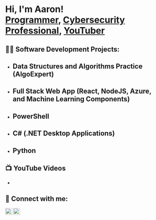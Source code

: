 <h1>Hi, I'm Aaron! <br/><a href="https://github.com/aaronpjohnson">Programmer</a>, <a href="https://www.linkedin.com/in/aaron-p-johnson/">Cybersecurity Professional</a>, <a href="https://www.youtube.com/@AaronPJohnson">YouTuber</a></h1>

<h2>👨‍💻 Software Development Projects:</h2>

- <b>Data Structures and Algorithms Practice (AlgoExpert)</b>
  - 
- <b>Full Stack Web App (React, NodeJS, Azure, and Machine Learning Components)</b>
  - 
- <b>PowerShell</b>
  - 
- <b>C# (.NET Desktop Applications)</b>
  - 
- <b>Python</b>
  - 

<h2>📺 YouTube Videos</h2>

- 

<h2> 🤳 Connect with me:</h2>

[<img align="left" alt="AaronPJohnson | YouTube" width="22px" src="https://cdn.jsdelivr.net/npm/simple-icons@v3/icons/youtube.svg" />][youtube]
[<img align="left" alt="AaronPJohnson | LinkedIn" width="22px" src="https://cdn.jsdelivr.net/npm/simple-icons@v3/icons/linkedin.svg" />][linkedin]

[youtube]: https://www.youtube.com/@AaronPJohnson
[linkedin]: https://linkedin.com/in/aaron-p-johnson/

<!--
**aaronpjohnson/aaronpjohnson** is a ✨ _special_ ✨ repository because its `README.md` (this file) appears on your GitHub profile.

Here are some ideas to get you started:

- 🔭 I’m currently working on ...
- 🌱 I’m currently learning ...
- 👯 I’m looking to collaborate on ...
- 🤔 I’m looking for help with ...
- 💬 Ask me about ...
- 📫 How to reach me: ...
- 😄 Pronouns: ...
- ⚡ Fun fact: ...
-->

